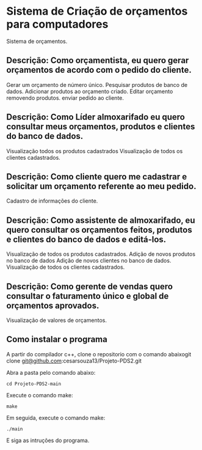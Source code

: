   #  Sistema de Criação de orçamentos para computadores

Sistema de orçamentos.

## **Descrição: Como orçamentista, eu quero gerar orçamentos de acordo com o pedido do cliente.**

Gerar um orçamento de número único.
 Pesquisar produtos de banco de dados.
 Adicionar produtos ao orçamento criado.
 Editar orçamento removendo produtos.
 enviar pedido ao cliente.
   
## **Descrição: Como Líder almoxarifado eu quero consultar meus orçamentos, produtos e clientes do banco de dados.**

Visualização todos os produtos cadastrados
Visualização de todos os clientes cadastrados.


## **Descrição: Como cliente quero me cadastrar e solicitar um orçamento referente ao meu pedido.**

Cadastro de informações do cliente.


## **Descrição: Como assistente de almoxarifado, eu quero consultar os orçamentos feitos, produtos e clientes do banco de dados e editá-los.**

Visualização de todos os produtos cadastrados.
Adição de novos produtos no banco de dados
Adição de novos clientes no banco de dados.
Visualização de todos os clientes cadastrados.


## **Descrição: Como gerente de vendas quero consultar o faturamento único e global de orçamentos aprovados.**

Visualização de valores de orçamentos.

## **Como instalar o programa**

A partir do compilador c++, clone o repositorio com o  comando abaixogit clone git@github.com:cesarsouza13/Projeto-PDS2.git

Abra a pasta pelo comando abaixo:
```
cd Projeto-PDS2-main
```
Execute o comando make:
```
make
```
Em seguida, execute o comando make:
```
./main
```

E siga as intruções do programa.



